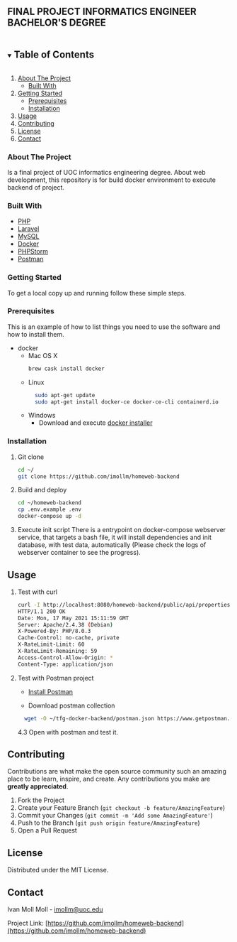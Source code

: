 ## FINAL PROJECT INFORMATICS ENGINEER BACHELOR'S DEGREE
<!-- TABLE OF CONTENTS -->
<details open="open">
  <summary><h2 style="display: inline-block">Table of Contents</h2></summary>
  <ol>
    <li>
      <a href="#about-the-project">About The Project</a>
      <ul>
        <li><a href="#built-with">Built With</a></li>
      </ul>
    </li>
    <li>
      <a href="#getting-started">Getting Started</a>
      <ul>
        <li><a href="#prerequisites">Prerequisites</a></li>
        <li><a href="#installation">Installation</a></li>
      </ul>
    </li>
    <li><a href="#usage">Usage</a></li>
    <li><a href="#contributing">Contributing</a></li>
    <li><a href="#license">License</a></li>
    <li><a href="#contact">Contact</a></li>
  </ol>
</details>



<!-- ABOUT THE PROJECT -->
### About The Project

Is a final project of UOC informatics engineering degree. About web development, this repository is for build docker environment to execute backend of project.

### Built With

* [PHP](https://www.php.net/)
* [Laravel](https://laravel.com/)
* [MySQL](https://www.mysql.com/)
* [Docker](https://www.docker.com/)
* [PHPStorm](https://www.jetbrains.com/es-es/phpstorm/)
* [Postman](https://www.postman.com/)


<!-- GETTING STARTED -->
### Getting Started

To get a local copy up and running follow these simple steps.

### Prerequisites

This is an example of how to list things you need to use the software and how to install them.
* docker
    * Mac OS X
        ```sh
        brew cask install docker
        ```
    * Linux
      ```sh
        sudo apt-get update
        sudo apt-get install docker-ce docker-ce-cli containerd.io
      ```
    * Windows
        - Download and execute [docker installer](https://desktop.docker.com/win/stable/Docker%20Desktop%20Installer.exe)

### Installation

1. Git clone
   ```sh
   cd ~/
   git clone https://github.com/imollm/homeweb-backend
   ```
2. Build and deploy
   ```sh
   cd ~/homeweb-backend
   cp .env.example .env
   docker-compose up -d
   ```
3. Execute init script
   There is a entrypoint on docker-compose webserver service, that targets a bash file, it will install dependencies and init database, with test data, automatically (Please check the logs of webserver container to see the progress).

## Usage

1. Test with curl
    ```sh
    curl -I http://localhost:8080/homeweb-backend/public/api/properties/index
    HTTP/1.1 200 OK
    Date: Mon, 17 May 2021 15:11:59 GMT
    Server: Apache/2.4.38 (Debian)
    X-Powered-By: PHP/8.0.3
    Cache-Control: no-cache, private
    X-RateLimit-Limit: 60
    X-RateLimit-Remaining: 59
    Access-Control-Allow-Origin: *
    Content-Type: application/json
    ```
2. Test with Postman project

   * [Install Postman](https://www.postman.com/downloads/)

   * Download postman collection
    ```sh
      wget -O ~/tfg-docker-backend/postman.json https://www.getpostman.com/collections/c02928439a50147cc744
    ```

   4.3 Open with postman and test it.

<!-- CONTRIBUTING -->
## Contributing

Contributions are what make the open source community such an amazing place to be learn, inspire, and create. Any contributions you make are **greatly appreciated**.

1. Fork the Project
2. Create your Feature Branch (`git checkout -b feature/AmazingFeature`)
3. Commit your Changes (`git commit -m 'Add some AmazingFeature'`)
4. Push to the Branch (`git push origin feature/AmazingFeature`)
5. Open a Pull Request

<!-- LICENSE -->
## License

Distributed under the MIT License.

<!-- CONTACT -->
## Contact

Ivan Moll Moll - imollm@uoc.edu

Project Link: [https://github.com/imollm/homeweb-backend](https://github.com/imollm/homeweb-backend)
